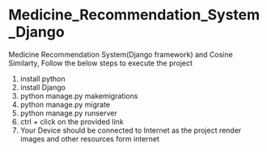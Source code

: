 # Medicine_Recommendation_System_Django
Medicine Recommendation System(Django framework) and Cosine Similarty, 
Follow the below steps to execute the project
1) install python
2) install Django
3) python manage.py makemigrations
4) python manage.py migrate
5) python manage.py runserver
6) ctrl + click on the provided link
7) Your Device should be connected to Internet as the project render images and other resources form internet
